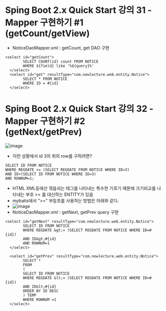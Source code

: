 # Sping Boot 2.x Quick Start 강의 31 - Mapper 구현하기 #1 (getCount/getView)
* NoticeDaoMapper.xml : getCount, get DAO 구현
```
<select id="getCount">
  		SELECT COUNT(id) count FROM NOTICE
  		WHERE ${field} like '%${query}%'
  </select>
  <select id="get" resultType="com.newlecture.web.entity.Notice">
  		SELECT * FROM NOTICE
  		WHERE ID = #{id}
  </select>
```

# Sping Boot 2.x Quick Start 강의 32 - Mapper 구현하기 #2 (getNext/getPrev)
![image](https://user-images.githubusercontent.com/40667871/226625526-3d94e965-167b-4b47-8ae4-fc323ea32723.png)
* 이런 상황에서 id 3의 위의 row를 구하려면?
```
SELECT ID FROM NOTICE
WHERE REGDATE >= (SELECT REGDATE FROM NOTICE WHERE ID=3)
AND ID>(SELECT ID FROM NOTICE WHERE ID=3)
AND ROWNUM=1;
```
* HTML XML등에선 꺾음쇠는 태그를 나타내는 특수한 기호기 때문에 크기비교를 나타내는 부호 >< 를 대신하는 ENTITY가 있음
* mybatis에서 ">=" 부등호를 사용하는 방법은 아래와 같다.
* ![image](https://user-images.githubusercontent.com/40667871/226632265-43b422f0-294a-45ce-9584-b047bccea27d.png)
* NoticeDaoMapper.xml : getNext, getPrev query 구현
```
<select id="getNext" resultType="com.newlecture.web.entity.Notice">
  		SELECT ID FROM NOTICE
		WHERE REGDATE &gt;= (SELECT REGDATE FROM NOTICE WHERE ID=#{id})
		AND ID&gt;#{id}
		AND ROWNUM=1
  </select>
  
  <select id="getPrev" resultType="com.newlecture.web.entity.Notice">
  		SELECT *
		FROM
		(
		SELECT ID FROM NOTICE
		WHERE REGDATE &lt;= (SELECT REGDATE FROM NOTICE WHERE ID=#{id})
		AND ID&lt;#{id}
		ORDER BY ID DESC
		) TEMP
		WHERE ROWNUM =1
  </select>
```
